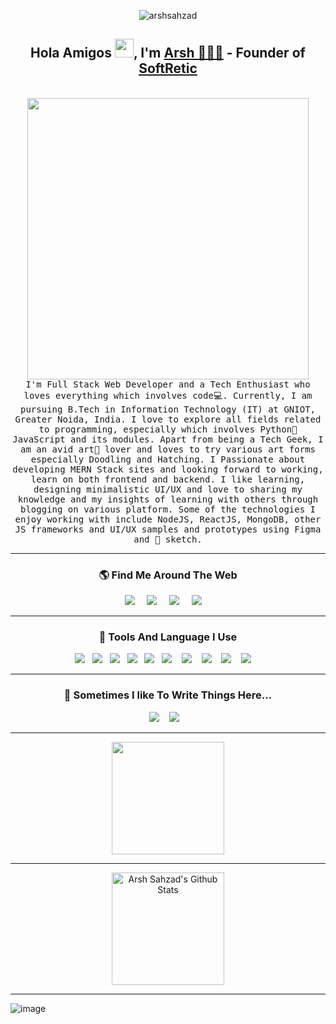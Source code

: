 <p align="center"> <img src="https://komarev.com/ghpvc/?username=arshsahzad" alt="arshsahzad" /> </p>

<h2 align='center'> Hola Amigos <img width="30px" src="https://github.com/arshsahzad/arshsahzad/blob/master/src/gifs/hi.gif">, I'm <a href="https://arshsahzad.com/">Arsh 🧑🏻‍💻</a> - Founder of <a href="https://softretic.com/">SoftRetic</a> </h2>

<p align="center">
  <br><img src="https://github.com/arshsahzad/arshsahzad/blob/master/src/gifs/developer.gif" width="450px"><br>
  <samp>I'm Full Stack Web Developer and a Tech Enthusiast who loves everything which involves code💻. Currently, I am pursuing B.Tech in Information Technology (IT) at GNIOT, Greater Noida, India. I love to explore all fields related to programming, especially which involves Python🐍 JavaScript and its modules. Apart from being a Tech Geek, I am an avid art🎨 lover and loves to try various art forms especially Doodling and Hatching. I Passionate about developing MERN Stack sites and looking forward to working, learn on both frontend and backend. I like learning, designing minimalistic UI/UX and love to sharing my knowledge and my insights of learning with others through blogging on various platform. Some of the technologies I enjoy working with include NodeJS, ReactJS, MongoDB, other JS frameworks and UI/UX samples and prototypes using Figma and 💎 sketch.</samp>
<br>
</p>

<hr>

<h3  align='center'>🌎 Find Me Around The Web</h3>
<p align='center'>
  <a href="https://arshsahzad.com/"><img src="https://img.shields.io/badge/Portfolio-%231DA1F2.svg?&style=for-the-badge&logo=Portfolio&logoColor=white" /></a>&nbsp;&nbsp;&nbsp;&nbsp;
  <a href="https://medium.com/@punitkmr"><img src="https://img.shields.io/badge/medium-%231DA1F2.svg?&style=for-the-badge&logo=medium&logoColor=white" /></a>&nbsp;&nbsp;&nbsp;&nbsp;
  <a href="https://www.linkedin.com/in/punityh/"><img src="https://img.shields.io/badge/linkedin-%230077B5.svg?&style=for-the-badge&logo=linkedin&logoColor=white" /></a>&nbsp;&nbsp;&nbsp;&nbsp;
  <a href="mailto:punitkmryh95@gmail.com?subject=Olá%20Punit"><img src="https://img.shields.io/badge/gmail-%23D14836.svg?&style=for-the-badge&logo=gmail&logoColor=white" /></a>&nbsp;&nbsp;&nbsp;&nbsp;
</p>

<hr>

<h3 align='center'>🌱 Tools And Language I Use</h3>

<p align='center'>
  <img src="https://img.shields.io/badge/html5%20-%23e34f26.svg?&style=for-the-badge&logo=html5&logoColor=white" />&nbsp;&nbsp;
  <img src="https://img.shields.io/badge/css3%20-%231572B6.svg?&style=for-the-badge&logo=css3&logoColor=white" />&nbsp;&nbsp;
  <img src="https://img.shields.io/badge/python3%20-%23e34f26.svg?&style=for-the-badge&logo=python&logoColor=white" />&nbsp;&nbsp;
  <img src="https://img.shields.io/badge/javascript%20-%23F7DF1E.svg?&style=for-the-badge&logo=javascript&logoColor=white" />&nbsp;&nbsp;
  <img src="https://img.shields.io/badge/figma%20-%231572B6.svg?&style=for-the-badge&logo=figma&logoColor=white" />&nbsp;&nbsp;
  <img  src="https://img.shields.io/badge/react%20-%2361DAFB.svg?&style=for-the-badge&logo=react&logoColor=white" />&nbsp;&nbsp;&nbsp;
  <img  src="https://img.shields.io/badge/Vue%20-%23339903.svg?&style=for-the-badge&logo=Vue.js&logoColor=white" />&nbsp;&nbsp;&nbsp;
  <img  src="https://img.shields.io/badge/Node%20-%23339933.svg?&style=for-the-badge&logo=node.js&logoColor=white" />&nbsp;&nbsp;&nbsp;
  <img  src="https://img.shields.io/badge/Jest%20-%23c21325.svg?&style=for-the-badge&logo=jest&logoColor=white" />&nbsp;&nbsp;&nbsp;
  <img  src="https://img.shields.io/badge/MongoDB%20-%231572B6.svg?&style=for-the-badge&logo=mongodb&logoColor=green" /> &nbsp;&nbsp;&nbsp;
</p>

<hr>

<h3 align='center'  >💬 Sometimes I like To Write Things Here...</h3>

<p align='center' align='right'>
  <a href="https:"><img src="https://img.shields.io/badge/Medium%20-%231572B6.svg?&style=for-the-badge&logo=medium&logoColor=white" /></a>&nbsp;&nbsp;&nbsp;
  <a href="https://dev.to/arshsahzad"><img src="https://img.shields.io/badge/DEV.io-%2312100E.svg?&style=for-the-badge&logo=dev&logoColor=white" /></a>&nbsp;&nbsp;&nbsp;
</p>

<hr>

<p align="center">
  <img height="180em" src="https://stats.arsh.win/api/top-langs/?username=arshsahzad&count_private=true&hide_border=true&layout=compact" />
</p>

<hr>

<p align="center">
  <img height="180em" alt="Arsh Sahzad's Github Stats" src="https://stats.arsh.win/api?username=arshsahzad&count_private=true&show_icons=true&hide_border=true" />
</p>

<hr>

![image](https://github.com/arshsahzad/arshsahzad/blob/master/src/gifs/dino.gif)

[project]: https://softretic.com
[company]: https://softretic.com
[portfolio]: https://arshsahzad.com
[facebook]: https://arsh.link/facebook
[instagram]: https://arsh.link/instagram
[twitter]: https://arsh.link/twitter
[linkedin]: https://arsh.link/linkedin
[reddit]: https://arsh.link/reddit
[stack]: https://arsh.link/stack

